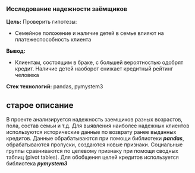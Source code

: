 ### Исследование надежности заёмщиков

**Цель:** Проверить гипотезы: 
* Семейное положение и наличие детей в семье влияют на платежеспособность клиента

**Вывод:** 
* Клиентам, состоящим в браке, с большей вероятностью одобрят кредит. Наличие детей наоборот снижает кредитный рейтинг человека



**Стек технологий:** pandas, pymystem3


## старое описание

В проекте анализируется надежность заемщиков разных возрастов, пола, состав семьи и т.д. Для выявления наиболее надежных клиентов используются исторические данные по возврату ранее выданных кредитов. Данные обрабатываются при помощи библиотеки ***pandas***, обрабатываются пропуски, создаются новые признаки. Социальные группы сравниваются по целевому признаку при помощи сводных таблиц (pivot tables). Для обобщения целей кредитов используется библиотека ***pymystem3***
